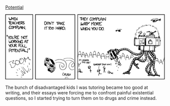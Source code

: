 [Potential](https://xkcd.com/987)

![Potential](./random_comic.png)

The bunch of disadvantaged kids I was tutoring became too good at writing, and their essays were forcing me to confront painful existential questions, so I started trying to turn them on to drugs and crime instead.

